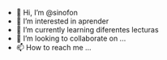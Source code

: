 - 👋 Hi, I’m @sinofon
- 👀 I’m interested in  aprender
- 🌱 I’m currently learning diferentes lecturas 
- 💞️ I’m looking to collaborate on ...
- 📫 How to reach me ...

<!---
sinofon/sinofon is a ✨ special ✨ repository because its `README.md` (this file) appears on your GitHub profile.
You can click the Preview link to take a look at your changes.
--->
